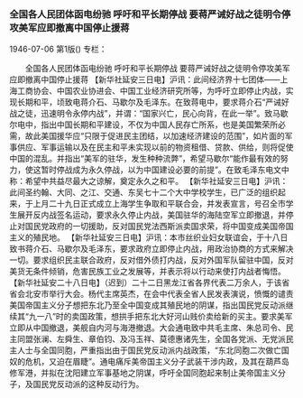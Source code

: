 ### 全国各人民团体函电纷驰  呼吁和平长期停战  要蒋严诫好战之徒明令停攻美军应即撤离中国停止援蒋

1946-07-06
第1版()
专栏：

　　全国各人民团体函电纷驰
    呼吁和平长期停战
    要蒋严诫好战之徒明令停攻美军应即撤离中国停止援蒋
    【新华社延安三日电】沪讯：此间经济界十七团体——上海工商协会、中国农业协进会、中国工业经济研究所等，为呼吁立即停止内战，实现长期和平，顷致电蒋介石、马歇尔及毛泽东。在致蒋电中，要求蒋介石“严诫好战之徒，迅速明令永停内战”，并谓：“国家兴亡，民心向背，在此一举”。致马歇尔电中，指出中国长期和平建设，不仅为中国人民存亡所系，也是美国繁荣所必需，故此美国援华应“只限于促进民主团结，以加速经济建设的范围”，如片面的军事供应、军事运输以及在民主和平未实现以前的物资租借、贷款、供给，则将促使中国的混乱。并指出“美军的驻华，发生种种流弊”，希望马歇尔“能作最有效的努力，使这暂时停战成为永久停战，以为中国建设必要的前提”。在致毛泽东电文中称：希望中共益尽最大之谅解，奠定永久之和平。
    【新华社延安三日电】沪讯：此间圣约翰、大同、之江、交通、东吴七十二个大中学校学生，已广泛的组织起来，于上月二十九日正式成立上海学生争取和平联合会，并发表宣言，号召全市学生展开反内战签名运动，要求永久停止内战，美国驻华的海陆空军立即撤退，并停止对国民党政府的一切援助，反对国民党法西斯派卖国求荣，将中国变成美国帝国主义的殖民地。
    【新华社延安三日电】沪讯：本市丝织业妇女联谊会，于十八日致书蒋介石、马歇尔及毛泽东，要求政府立即停止内战，用政治协商的方式来解决一切。要求组织民主联合政府，反对借外债打内战，反对外国军队留驻中国，反对美货无条件倾销，危害民族工业之发展等，并表示将以行动来使打内战者悔悟。
    【新华社延安二十八日电】（迟到）二十二日黑龙江省各界代表二万余人，于该省省会北安市举行大会。杨代主席英杰，在会中代表全省人民发表演说，愤慨的谴责美国帝国主义分子想把东北乃至全中国变成其殖民地的阴谋，指出国民党反动派继续其“九一八”时的卖国政策，想拱手把东北大好河山贱价卖给新的买主。要求美军立即从中国撤退，美舰自内河与海港撤退。大会通电致中共毛主席、朱总司令、民主同盟张澜、左舜生、章伯钧、及冯玉祥、莫德惠诸先生，全国各党派、无党派民主人士与全国同胞，严重指出由于国民党反动派内战政策，“东北同胞二次做亡国奴的危机，又迫在眉睫”。通电痛斥美帝国主义分子武装干涉内政，及其在葫芦岛修军港，并拟在沈阳建立军事基地之阴谋，呼吁全国同胞起来制止美帝国主义分子，及国民党反动派的这种反动行为。

